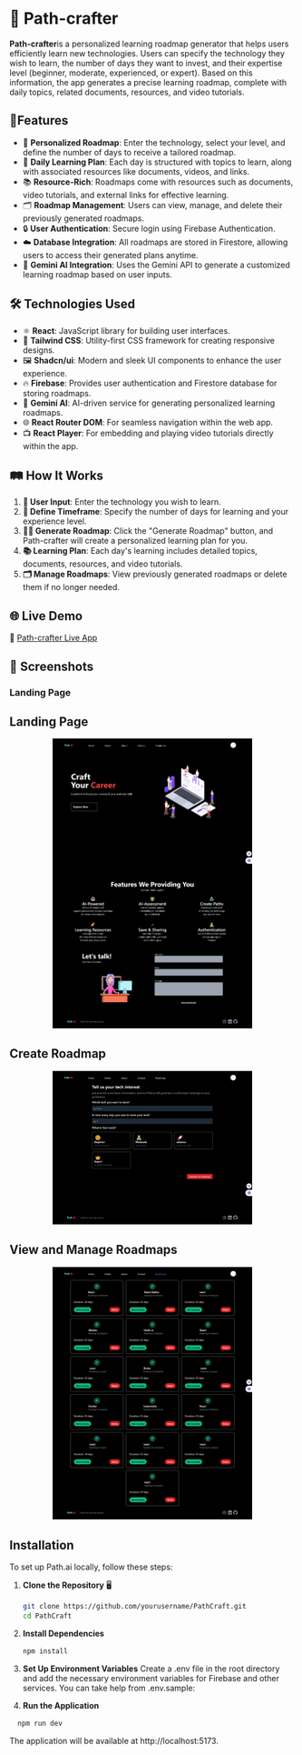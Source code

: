 # 🌟 Path-crafter

**Path-crafter**is a personalized learning roadmap generator that helps users efficiently learn new technologies. Users can specify the technology they wish to learn, the number of days they want to invest, and their expertise level (beginner, moderate, experienced, or expert). Based on this information, the app generates a precise learning roadmap, complete with daily topics, related documents, resources, and video tutorials.

## 🚀Features

- 🎯 **Personalized Roadmap**: Enter the technology, select your level, and define the number of days to receive a tailored roadmap.
- 📅 **Daily Learning Plan**: Each day is structured with topics to learn, along with associated resources like documents, videos, and links.
- 📚 **Resource-Rich**: Roadmaps come with resources such as documents, video tutorials, and external links for effective learning.
- 🗂️ **Roadmap Management**: Users can view, manage, and delete their previously generated roadmaps.
- 🔒 **User Authentication**: Secure login using Firebase Authentication.
- ☁️ **Database Integration**: All roadmaps are stored in Firestore, allowing users to access their generated plans anytime.
- 🤖 **Gemini AI Integration**: Uses the Gemini API to generate a customized learning roadmap based on user inputs.


## 🛠️ Technologies Used

- ⚛️ **React**: JavaScript library for building user interfaces.
- 🎨 **Tailwind CSS**: Utility-first CSS framework for creating responsive designs.
- 🖼️ **Shadcn/ui**: Modern and sleek UI components to enhance the user experience.
- 🔥 **Firebase**: Provides user authentication and Firestore database for storing roadmaps.
- 🤖 **Gemini AI**: AI-driven service for generating personalized learning roadmaps.
- 🌐 **React Router DOM**: For seamless navigation within the web app.
- 📺 **React Player**: For embedding and playing video tutorials directly within the app.

## 🛤️ How It Works

1. **📝 User Input**: Enter the technology you wish to learn.
2. **📅 Define Timeframe**: Specify the number of days for learning and your experience level.
3. **🧑‍💻 Generate Roadmap**: Click the "Generate Roadmap" button, and Path-crafter will create a personalized learning plan for you.
4. **📚 Learning Plan**: Each day's learning includes detailed topics, documents, resources, and video tutorials.
5. **🗂️ Manage Roadmaps**: View previously generated roadmaps or delete them if no longer needed.

## 🌐 Live Demo

🔗 [Path-crafter Live App](https://path-crafter.vercel.app/)

## 📸 Screenshots

### Landing Page

## Landing Page
<p align="center">
   <img src="/src/assets/path-crafter.vercel.app_ (1).png" alt="MovieMind UI Preview" width="70%">
</p>


## Create Roadmap
<p align="center">
   <img src="/src/assets/path-crafter.vercel.app_ (2).png" alt="MovieMind UI Preview" width="70%">
</p>

## View and Manage Roadmaps
<p align="center">
   <img src="/src/assets/path-crafter.vercel.app_ (4).png" alt="MovieMind UI Preview" width="70%">
</p>

## Installation

To set up Path.ai locally, follow these steps:

1. **Clone the Repository** 🖥️

   ```bash
   git clone https://github.com/yourusername/PathCraft.git
   cd PathCraft
   ```

2. **Install Dependencies**
   ```bash
   npm install
   ```
3. **Set Up Environment Variables**
   Create a .env file in the root directory and add the necessary environment variables for Firebase and other services. You can take help from .env.sample:

4. **Run the Application**

```bash
  npm run dev
```
The application will be available at http://localhost:5173.


